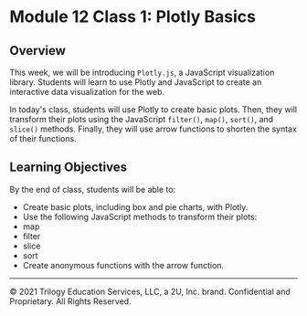 # Module 12 Class 1: Plotly Basics

## Overview

This week, we will be introducing `Plotly.js`, a JavaScript visualization library. Students will learn to use Plotly and JavaScript to create an interactive data visualization for the web.

In today's class, students will use Plotly to create basic plots. Then, they will transform their plots using the JavaScript `filter()`, `map()`, `sort()`, and `slice()` methods. Finally, they will use arrow functions to shorten the syntax of their functions.

## Learning Objectives

By the end of class, students will be able to:

* Create basic plots, including box and pie charts, with Plotly.
* Use the following JavaScript methods to transform their plots:
 * map
 * filter
 * slice
 * sort
* Create anonymous functions with the arrow function.

- - -
© 2021 Trilogy Education Services, LLC, a 2U, Inc. brand.  Confidential and Proprietary.  All Rights Reserved.
